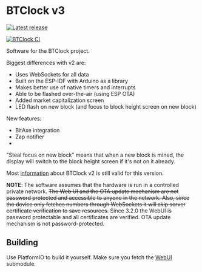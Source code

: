 # BTClock v3

[![Latest release](https://git.btclock.dev/btclock/btclock_v3/badges/release.svg)](https://git.btclock.dev/btclock/btclock_v3/releases/latest)

[![BTClock CI](https://git.btclock.dev/btclock/btclock_v3/badges/workflows/push.yaml/badge.svg)](https://git.btclock.dev/btclock/btclock_v3/actions?workflow=push.yaml&actor=0&status=0)

Software for the BTClock project.

Biggest differences with v2 are:
- Uses WebSockets for all data
- Built on the ESP-IDF with Arduino as a library 
- Makes better use of native timers and interrupts
- Able to be flashed over-the-air (using ESP OTA)
- Added market capitalization screen
- LED flash on new block (and focus to block height screen on new block)

New features:
- BitAxe integration
- Zap notifier
- 

"Steal focus on new block" means that when a new block is mined, the display will switch to the block height screen if it's not on it already.

Most [information](https://github.com/btclock/btclock_v2/wiki) about BTClock v2 is still valid for this version.

**NOTE**: The software assumes that the hardware is run in a controlled private network. ~~The Web UI and the OTA update mechanism are not password protected and accessible to anyone in the network. Also, since the device only fetches numbers through WebSockets it will skip server certificate verification to save resources.~~ Since 3.2.0 the WebUI is password protectable and all certificates are verified. OTA update mechanism is not password-protected. 

## Building

Use PlatformIO to build it yourself. Make sure you fetch the [WebUI](https://github.com/btclock/webui) submodule.